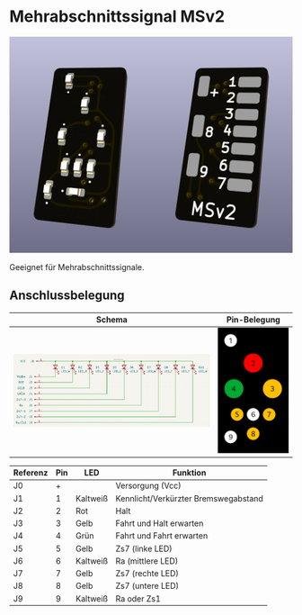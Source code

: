 # Mehrabschnittssignal MSv2

![PCB preview](preview.png)

Geeignet für Mehrabschnittssignale.

## Anschlussbelegung

| Schema                | Pin-Belegung                    |
| --------------------- | ------------------------------- |
| ![Schema](schema.png) | ![Pin-Belegung](schema_vis.png) |

| Referenz | Pin | LED      | Funktion                             |
| -------- | --- | -------- | ------------------------------------ |
| J0       | +   |          | Versorgung (Vcc)                     |
| J1       | 1   | Kaltweiß | Kennlicht/Verkürzter Bremswegabstand |
| J2       | 2   | Rot      | Halt                                 |
| J3       | 3   | Gelb     | Fahrt und Halt erwarten              |
| J4       | 4   | Grün     | Fahrt und Fahrt erwarten             |
| J5       | 5   | Gelb     | Zs7 (linke LED)                      |
| J6       | 6   | Kaltweiß | Ra (mittlere LED)                    |
| J7       | 7   | Gelb     | Zs7 (rechte LED)                     |
| J8       | 8   | Gelb     | Zs7 (untere LED)                     |
| J9       | 9   | Kaltweiß | Ra oder Zs1                          |
